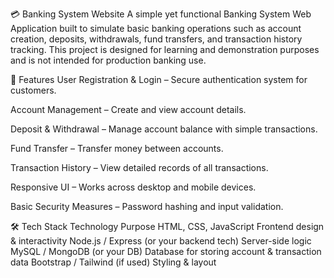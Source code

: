 💳 Banking System Website
A simple yet functional Banking System Web Application built to simulate basic banking operations such as account creation, deposits, withdrawals, fund transfers, and transaction history tracking.
This project is designed for learning and demonstration purposes and is not intended for production banking use.

📌 Features
User Registration & Login – Secure authentication system for customers.

Account Management – Create and view account details.

Deposit & Withdrawal – Manage account balance with simple transactions.

Fund Transfer – Transfer money between accounts.

Transaction History – View detailed records of all transactions.

Responsive UI – Works across desktop and mobile devices.

Basic Security Measures – Password hashing and input validation.

🛠 Tech Stack
Technology	Purpose
HTML, CSS, JavaScript	Frontend design & interactivity
Node.js / Express (or your backend tech)	Server-side logic
MySQL / MongoDB (or your DB)	Database for storing account & transaction data
Bootstrap / Tailwind (if used)	Styling & layout
